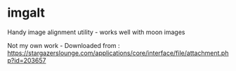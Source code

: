 # imgalt
Handy image alignment utility - works well with moon images

Not my own work - Downloaded from : https://stargazerslounge.com/applications/core/interface/file/attachment.php?id=203657

